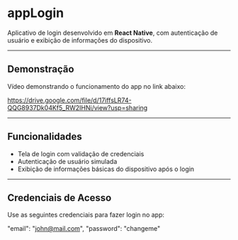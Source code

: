 # appLogin

Aplicativo de login desenvolvido em **React Native**, com autenticação de usuário e exibição de informações do dispositivo.

---

## Demonstração

Vídeo demonstrando o funcionamento do app no link abaixo:

https://drive.google.com/file/d/17iffsLR74-QQG8937Dk04Kf5_RW2IHNi/view?usp=sharing

---

## Funcionalidades

- Tela de login com validação de credenciais
- Autenticação de usuário simulada
- Exibição de informações básicas do dispositivo após o login

---

## Credenciais de Acesso

Use as seguintes credenciais para fazer login no app:

"email": "john@mail.com",
"password": "changeme"
